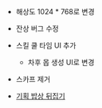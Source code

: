 * 해상도 1024 * 768로 변경
* 잔상 버그 수정
* 스킬 쿨 타임 UI 추가
   - 차후 몹 생성 UI로 변경
* 스카프 제거




* [기획 밥상 뒤집기](https://docs.google.com/document/d/16gD7MowB0o4ZP13gcutiGXxGiiw915KenK5swTuI444)
